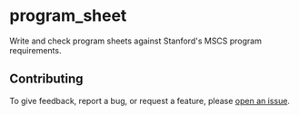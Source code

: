 # program_sheet

Write and check program sheets against Stanford's MSCS program requirements.

## Contributing

To give feedback, report a bug, or request a feature, please [open an issue](issues).
